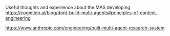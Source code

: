 Useful thoughts and experience about the MAS developing 
https://cognition.ai/blog/dont-build-multi-agents#principles-of-context-engineering 



https://www.anthropic.com/engineering/built-multi-agent-research-system